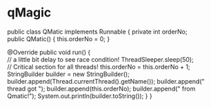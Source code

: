 # qMagic
public class QMatic implements Runnable { 
private int orderNo; 	
public QMatic() { this.orderNo = 0; 	}
	
@Override public void run() { 		
// a little bit delay to see race condition! ThreadSleeper.sleep(50); 		
// Critical section for all threads! this.orderNo = this.orderNo + 1; 		
StringBuilder builder = new StringBuilder(); 		
builder.append(Thread.currentThread().getName());
builder.append(" thread got "); builder.append(this.orderNo); builder.append(" from Qmatic!"); 
		System.out.println(builder.toString());
	}
}
